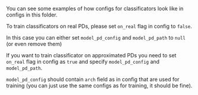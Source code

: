 You can see some examples of how configs for classificators look like in configs in this folder.

To train classificators on real PDs, please set ```on_real``` flag in config to ```false```.

In this case you can either set ```model_pd_config``` and ```model_pd_path``` to ```null``` (or even remove them)

If you want to train classificator on approximated PDs you need to set  ```on_real``` flag in config as ```true``` and specify
```model_pd_config``` and ```model_pd_path```. 

```model_pd_config``` should contain `arch` field as in config that are used
for training (you can just use the same configs as for training, it should be fine).